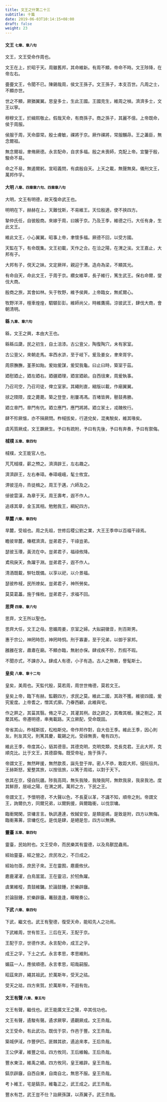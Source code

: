 ```yaml
---
title: 文王之什第二十三
subtitle: 十篇
date: 2019-06-03T10:14:15+08:00
draft: false
weight: 23
---
```



<h4 id="23.1">文王 <small>七章、章八句</small></h4>

<div class="alert alert-dark" role="alert">
    文王，文王受命作周也。
</div>
  
<p id="23.1.1">文王在上，於昭于天。周雖舊邦，其命維新。有周不顯，帝命不時。文王陟降，在帝左右。</p>
<p id="23.1.2">亹亹文王，令聞不已。陳錫哉周，侯文王孫子。文王孫子，本支百世。凡周之士，不顯亦世。</p>
<p id="23.1.3">世之不顯，厥猶翼翼。思皇多士，生此王國。王國克生，維周之楨。濟濟多士，文王以寧。</p>
<p id="23.1.4">穆穆文王，於緝熙敬止。假哉天命，有商孫子。商之孫子，其麗不億。上帝既命，侯于周服。</p>
<p id="23.1.5">侯服于周，天命靡常。殷士膚敏，祼將于京。厥作祼將，常服黼冔。王之藎臣，無念爾祖。</p>
<p id="23.1.6">無念爾祖，聿脩厥德。永言配命，自求多福。殷之未喪師，克配上帝。宜鑒于殷，駿命不易。</p>
<p id="23.1.7">命之不易，無遏爾躬。宣昭義問，有虞殷自天。上天之載，無聲無臭。儀刑文王，萬邦作孚。</p>


<h4 id="23.2">大明 <small>八章、四章章六句、四章章八句</small></h4>

<div class="alert alert-dark" role="alert">
    大明，文王有明德，故天復命武王也。
</div>

<p id="23.2.1">明明在下，赫赫在上。天難忱斯，不易維王。天位殷適，使不挾四方。</p>
<p id="23.2.2">摯仲氏任，自彼殷商。來嫁于周，曰嬪于京。乃及王季，維德之行。大任有身，生此文王。</p>
<p id="23.2.3">維此文王，小心翼翼。昭事上帝，聿懷多福。厥德不回，以受方國。</p>
<p id="23.2.4">天監在下，有命既集。文王初載，天作之合。在洽之陽，在渭之涘。文王嘉止，大邦有子。</p>
<p id="23.2.5">大邦有子，俔天之妹。文定厥祥，親迎于渭。造舟為梁，不顯其光。</p>
<p id="23.2.6">有命自天，命此文王，于周于京。纘女維莘，長子維行，篤生武王。保右命爾，燮伐大商。</p>
<p id="23.2.7">殷商之旅，其會如林。矢于牧野，維予侯興，上帝臨女，無貳爾心。</p>
<p id="23.2.8">牧野洋洋，檀車煌煌，駟騵彭彭。維師尚父，時維鷹揚。涼彼武王，肆伐大商，會朝清明。</p>


<h4 id="23.3">緜 <small>九章、章六句</small></h4>

<div class="alert alert-dark" role="alert">
    緜，文王之興，本由大王也。
</div>

<p id="23.3.1">緜緜瓜瓞，民之初生，自土沮漆。古公亶父，陶復陶穴，未有家室。</p>
<p id="23.3.2">古公亶父，來朝走馬。率西水滸，至于岐下。爰及姜女，聿來胥宇。</p>
<p id="23.3.3">周原膴膴，堇荼如飴。爰始爰謀，爰契我龜。曰止曰時，築室于茲。</p>
<p id="23.3.4">廼慰廼止，廼左廼右。廼疆廼理，廼宣廼畝。自西徂東，周爰執事。</p>
<p id="23.3.5">乃召司空，乃召司徒，俾立室家。其繩則直，縮版以載，作廟翼翼。</p>
<p id="23.3.6">捄之陾陾，度之薨薨。築之登登，削屢馮馮。百堵皆興，鼛鼓弗勝。</p>
<p id="23.3.7">廼立臯門，臯門有伉。廼立應門，應門將將。廼立冡土，戎醜攸行。</p>
<p id="23.3.8">肆不殄厥慍，亦不隕厥問。柞棫拔矣，行道兌矣，混夷駾矣，維其喙矣。</p>
<p id="23.3.9">虞芮質厥成，文王蹶厥生。予曰有疏附，予曰有先後，予曰有奔奏，予曰有禦侮。</p>


<h4 id="23.4">棫樸 <small>五章、章四句</small></h4>

<div class="alert alert-dark" role="alert">
    棫樸，文王能官人也。
</div>

<p id="23.4.1">芃芃棫樸，薪之槱之。濟濟辟王，左右趣之。</p>
<p id="23.4.2">濟濟辟王，左右奉璋。奉璋峨峨，髦士攸宜。</p>
<p id="23.4.3">淠彼涇舟，烝徒楫之。周王于邁，六師及之。</p>
<p id="23.4.4">倬彼雲漢，為章于天。周王壽考，遐不作人。</p>
<p id="23.4.5">追琢其章，金玉其相。勉勉我王，綱紀四方。</p>


<h4 id="23.5">旱麓 <small>六章、章四句</small></h4>

<div class="alert alert-dark" role="alert">
    旱麓，受祖也。周之先祖，世修后稷公劉之業，大王王季申以百福干祿焉。
</div>

<p id="23.5.1">瞻彼旱麓，榛楛濟濟。豈弟君子，干祿豈弟。</p>
<p id="23.5.2">瑟彼玉瓚，黃流在中。豈弟君子，福祿攸降。</p>
<p id="23.5.3">鳶飛戾天，魚躍于淵。豈弟君子，遐不作人。</p>
<p id="23.5.4">清酒既載，騂牡既備。以享以祀，以介景福。</p>
<p id="23.5.5">瑟彼柞棫，民所燎矣。豈弟君子，神所勞矣。</p>
<p id="23.5.6">莫莫葛藟，施于條枚。豈弟君子，求福不回。</p>


<h4 id="23.6">思齊 <small>四章、章六句</small></h4>

<div class="alert alert-dark" role="alert">
    思齊，文王所以聖也。
</div>

<p id="23.6.1">思齊大任，文王之母。思媚周姜，京室之婦。大姒嗣徽音，則百斯男。</p>
<p id="23.6.2">惠于宗公，神罔時怨，神罔時恫。刑于寡妻，至于兄弟，以御于家邦。</p>
<p id="23.6.3">雝雝在宮，肅肅在廟。不顯亦臨，無射亦保。肆戎疾不殄，烈假不瑕。</p>
<p id="23.6.4">不聞亦式，不諫亦入。肆成人有德，小子有造。古人之無斁，譽髦斯士。</p>


<h4 id="23.7">皇矣 <small>八章、章十二句</small></h4>

<div class="alert alert-dark" role="alert">
    皇矣，美周也。天監代殷，莫若周，周世世脩德，莫若文王。
</div>

<p id="23.7.1">皇矣上帝，臨下有赫。監觀四方，求民之莫。維此二國，其政不獲。維彼四國，爰究爰度。上帝耆之，憎其式廓。乃眷西顧，此維與宅。</p>
<p id="23.7.2">作之屛之，其菑其翳。脩之平之，其灌其栵。啟之辟之，其檉其椐。攘之剔之，其檿其柘。帝遷明德，串夷載路。天立厥配，受命既固。</p>
<p id="23.7.3">帝省其山，柞棫斯拔，松柏斯兌。帝作邦作對，自大伯王季。維此王季，因心則友。則友其兄，則篤其慶，載錫之光。受祿無喪，奄有四方。</p>
<p id="23.7.4">維此王季，帝度其心，貊其德音。其德克明，克明克類，克長克君。王此大邦，克順克比。比于文王，其德靡悔。既受帝祉，施于孫子。</p>
<p id="23.7.5">帝謂文王，無然畔援，無然歆羨，誕先登于岸。密人不恭，敢距大邦，侵阮徂共。王赫斯怒，爰整其旅，以按徂旅，以篤于周祜，以對于天下。</p>
<p id="23.7.6">依其在京，侵自阮疆。陟我高岡，無矢我陵，我陵我阿，無飲我泉，我泉我池。度其鮮原，居岐之陽，在渭之將。萬邦之方，下民之王。</p>
<p id="23.7.7">帝謂文王，予懷明德，不大聲以色，不長夏以革，不識不知，順帝之則。帝謂文王，詢爾仇方，同爾兄弟，以爾鉤援，與爾臨衝，以伐崇墉。</p>
<p id="23.7.8">臨衝閑閑，崇墉言言。執訊連連，攸馘安安。是類是禡，是致是附，四方以無侮。臨衝茀茀，崇墉仡仡。是伐是肆，是絕是忽，四方以無拂。</p>


<h4 id="23.8">靈臺 <small>五章、章四句</small></h4>

<div class="alert alert-dark" role="alert">
    靈臺，民始附也。文王受命，而民樂其有靈德，以及鳥獸昆蟲焉。
</div>

<p id="23.8.1">經始靈臺，經之營之。庶民攻之，不日成之。</p>
<p id="23.8.2">經始勿亟，庶民子來。王在靈囿，麀鹿攸伏。</p>
<p id="23.8.3">麀鹿濯濯，白鳥翯翯。王在靈沼，於牣魚躍。</p>
<p id="23.8.4">虡業維樅，賁鼓維鏞。於論鼓鍾，於樂辟廱。</p>
<p id="23.8.5">於論鼓鍾，於樂辟廱。鼉鼓逢逢，矇瞍奏公。</p>


<h4 id="23.9">下武 <small>六章、章四句</small></h4>

<div class="alert alert-dark" role="alert">
    下武，繼文也。武王有聖德，復受天命，能昭先人之功焉。
</div>

<p id="23.9.1">下武維周，世有哲王。三后在天，王配于京。</p>
<p id="23.9.2">王配于京，世德作求。永言配命，成王之孚。</p>
<p id="23.9.3">成王之孚，下土之式。永言孝思，孝思維則。</p>
<p id="23.9.4">媚茲一人，應侯順德。永言孝思，昭哉嗣服。</p>
<p id="23.9.5">昭茲來許，繩其祖武。於萬斯年，受天之祜。</p>
<p id="23.9.6">受天之祜，四方來賀。於萬斯年，不遐有佐。</p>


<h4 id="23.10">文王有聲 <small>八章、章五句</small></h4>

<div class="alert alert-dark" role="alert">
    文王有聲，繼伐也。武王能廣文王之聲，卒其伐功也。
</div>

<p id="23.10.1">文王有聲，遹駿有聲。遹求厥寧，遹觀厥成。文王烝哉。</p>
<p id="23.10.2">文王受命，有此武功。既伐于崇，作邑于豐。文王烝哉。</p>
<p id="23.10.3">築城伊淢，作豐伊匹。匪棘其欲，遹追來孝。王后烝哉。</p>
<p id="23.10.4">王公伊濯，維豐之垣。四方攸同，王后維翰。王后烝哉。</p>
<p id="23.10.5">豐水東注，維禹之績。四方攸同，皇王維辟。皇王烝哉。</p>
<p id="23.10.6">鎬京辟廱，自西自東，自南自北，無思不服。皇王烝哉。</p>
<p id="23.10.7">考卜維王，宅是鎬京。維龜正之，武王成之。武王烝哉。</p>
<p id="23.10.8">豐水有芑，武王豈不仕？詒厥孫謀，以燕翼子。武王烝哉。</p>
